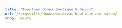 ```yaml
---
title: "Downtown Divas Boutique & Salon"
url: /kingsville/downtown-divas-boutique-and-salon/
shop: beauty
---
```


